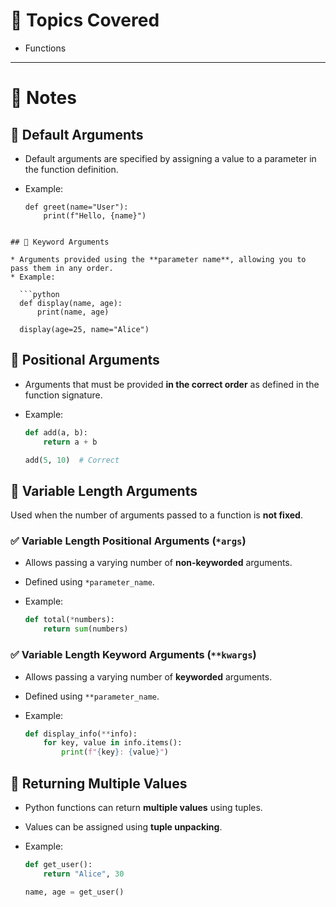 # 📘 Topics Covered

- Functions

---

# 🧠 Notes

## 🔹 Default Arguments

- Default arguments are specified by assigning a value to a parameter in the function definition.
- Example:
   
  ```
  def greet(name="User"):
      print(f"Hello, {name}")
```

## 🔹 Keyword Arguments

* Arguments provided using the **parameter name**, allowing you to pass them in any order.
* Example:

  ```python
  def display(name, age):
      print(name, age)

  display(age=25, name="Alice")
  ```

## 🔹 Positional Arguments

* Arguments that must be provided **in the correct order** as defined in the function signature.
* Example:

  ```python
  def add(a, b):
      return a + b

  add(5, 10)  # Correct
  ```

## 🔹 Variable Length Arguments

Used when the number of arguments passed to a function is **not fixed**.

### ✅ Variable Length Positional Arguments (`*args`)

* Allows passing a varying number of **non-keyworded** arguments.
* Defined using `*parameter_name`.
* Example:

  ```python
  def total(*numbers):
      return sum(numbers)
  ```

### ✅ Variable Length Keyword Arguments (`**kwargs`)

* Allows passing a varying number of **keyworded** arguments.
* Defined using `**parameter_name`.
* Example:

  ```python
  def display_info(**info):
      for key, value in info.items():
          print(f"{key}: {value}")
  ```

## 🔹 Returning Multiple Values

* Python functions can return **multiple values** using tuples.
* Values can be assigned using **tuple unpacking**.
* Example:

  ```python
  def get_user():
      return "Alice", 30

  name, age = get_user()
  ```
